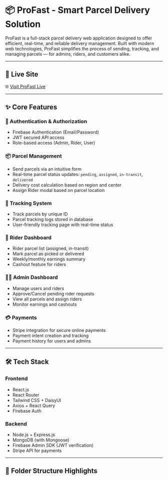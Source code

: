 # 📦 ProFast - Smart Parcel Delivery Solution

ProFast is a full-stack parcel delivery web application designed to offer efficient, real-time, and reliable delivery management. Built with modern web technologies, ProFast simplifies the process of sending, tracking, and managing parcels — for admins, riders, and customers alike.

---

## 🚀 Live Site

🌐 [Visit ProFast Live](https://pro-fast-c5244.web.app)

---

## ✨ Core Features

### 🔐 Authentication & Authorization
- Firebase Authentication (Email/Password)
- JWT secured API access
- Role-based access (Admin, Rider, User)

### 📦 Parcel Management
- Send parcels via an intuitive form
- Real-time parcel status updates: `pending`, `assigned`, `in-transit`, `delivered`
- Delivery cost calculation based on region and center
- Assign Rider modal based on parcel location

### 🧭 Tracking System
- Track parcels by unique ID
- Parcel tracking logs stored in database
- User-friendly tracking page with real-time status

### 🛵 Rider Dashboard
- Rider parcel list (assigned, in-transit)
- Mark parcel as picked or delivered
- Weekly/monthly earnings summary
- Cashout feature for riders

### 🧑‍💼 Admin Dashboard
- Manage users and riders
- Approve/Cancel pending rider requests
- View all parcels and assign riders
- Monitor earnings and cashouts

### 💳 Payments
- Stripe integration for secure online payments
- Payment intent creation and tracking
- Payment history for users and admins

---

## 🛠️ Tech Stack

### Frontend
- React.js
- React Router
- Tailwind CSS + DaisyUI
- Axios + React Query
- Firebase Auth

### Backend
- Node.js + Express.js
- MongoDB (with Mongoose)
- Firebase Admin SDK (JWT verification)
- Stripe API for payments

---

## 📁 Folder Structure Highlights

